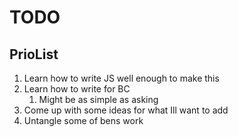 # TODO

## PrioList

1. Learn how to write JS well enough to make this
2. Learn how to write for BC
   1. Might be as simple as asking
3. Come up with some ideas for what Ill want to add
4. Untangle some of bens work
